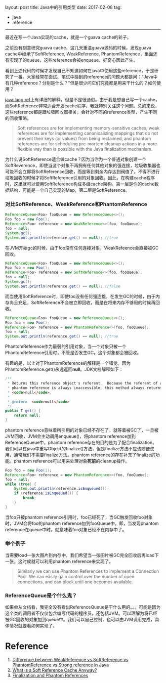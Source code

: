 layout: post
title: Java中的引用类型
date: 2017-02-08
tag:
- java
- reference
---

最近在写一个Java实现的cache，就是一个guava cache的轮子。   

之前没有刻意研究guava cache，这几天重温guava源码的时候，发现guava cache中继承了SoftReference, WeakReference, PhantomReference，里面还有实现了的queue，这些reference会被enqueue，好奇心因此产生。   

看到上述代码的时候才发现自己不知道如何在java中使用这些reference，于是研究了一番。大家经常在面试、笔试中碰到的reference的问题大都是问：“Java中有几种reference？分别是什么？”但是很少问它们究竟都是用来干什么的？如何使用？   

[java.lang.ref](https://docs.oracle.com/javase/8/docs/api/java/lang/ref/package-summary.html)上有详细的解释，但是不是很通俗。由于我是想自己写一个cache，而SoftReference非常适合开发cache程序，我就特别关注这个问题。总的来说，这些reference都是跟垃圾回收器相关，会针对不同的reference类型，产生不同的回收策略。   

>Soft references are for implementing memory-sensitive caches, weak references are for implementing canonicalizing mappings that do not prevent their keys (or values) from being reclaimed, and phantom references are for scheduling pre-mortem cleanup actions in a more flexible way than is possible with the Java finalization mechanism.   

为什么说SoftReference适合做cache？因为当你为一个普通对象创建一个SoftReverence，即使当这个对象不再拥有任何其他对象的强连接，垃圾收集器也可能不会立即将SoftReference回收，而是等到剩余内存达到阀值了，不得不进行垃圾回收的时候才将SoftReference引用的对象回收。因此，在构建cache程序时，这里就可以使用SoftReference构成多级cache架构。第一层是你的cache数据结构，可能是一个自己实现的Map，第二层是SoftReference。

### 对比SoftReference、WeakReference和PhantomReference   

```java
ReferenceQueue<Foo> fooQueue = new ReferenceQueue<>();
Foo foo = new Foo();
Reference<Foo> reference = new WeakReference<>(foo, fooQueue);
foo = null;
System.gc();
System.out.println(reference.get() == null); //true
```

在JVM开始gc的时候，由于foo没有任何连接对象，WeakRefeence会直接被GC回收。   

```java
ReferenceQueue<Foo> fooQueue = new ReferenceQueue<>();
Foo foo = new Foo();
Reference<Foo> reference = new SoftReference<>(foo, fooQueue);
foo = null;
System.gc();
System.out.println(reference.get() == null); //false
```

而当使用SoftReference时，即使foo没有任何强连接，在发生GC的时候，由于内存尚且充足，SoftReference不会被立即回收，而是在将来内存不够用的时候再回收。   

```java
ReferenceQueue<Foo> fooQueue = new ReferenceQueue<>();
Foo foo = new Foo();
Reference<Foo> reference = new PhantomReference<>(foo, fooQueue);
foo = null;
System.out.println(reference.get() == null); //true
```

PhantomReference作为最弱的引用对象，当一个对象只被一个PhantomReference引用时，不管是否发生GC，这个对象都会被回收。   

有趣的是，以上对于PhantomReference的解释是一个错觉。因为PhantomReference.get()永远返回**null**。JDK文档解释如下：   

```java
/**
 * Returns this reference object's referent.  Because the referent of a
 * phantom reference is always inaccessible, this method always returns
 * <code>null</code>.
 *
 * @return  <code>null</code>
 */
public T get() {
    return null;
}
```

phantom reference意味着所引用的对象已经不存在了，就等着被GC了，一旦被JVM回收，JVM会主动调用enqueue()，将phantom reference加到ReferenceQueue中。phantom reference存在的目的是为了配合finalization。我们可以在java中重写Object的finalize()方法，但是finalize方法不应该随便使用，通常我们不需要finalize方法。phantom reference的存在补充了finalize的功能。phantom reference可以用来处理对象**死前**的cleanup操作。   

```java
Foo foo = new Foo(1);
Reference<Foo> reference = new PhantomReference<>(foo, fooQueue);
foo = null;
while (true) {
	System.out.println(reference.isEnqueued());
	if (reference.isEnqueued()) {
    	break;
    }
}
```

当foo只被phantom reference引用时，foo已经死了，当GC触发回收foo对象时，JVM会将foo的phantom reference加到fooQueue中。即，当发现phantom reference在queue中时，就意味着foo对象已经不在内存中了。   

### 举个例子

当需要load一张大图片到内存中，我们希望当一张图片被GC完全回收后再load下一张，这时候就可以利用phantom reference来实现了。   

>Similarly we can use Phantom References to implement a Connection Pool. We can easily gain control over the number of open connections, and can block until one becomes available.

### ReferenceQueue是个什么鬼？

如果单从文档看，我完全没有看出ReferenceQueue是干什么用的。。。可能是因为这个类的调用者不仅仅包含编写代码的程序员，还包括JVM。可以理解为将已经被GC回收的对象加到queue中。我们可以自己控制，也可以由JVM调用完成，具体情况就要看如何实现了。

# Reference
1. [Difference between WeakReference vs SoftReference vs PhantomReference vs Strong reference in Java](https://www.javacodegeeks.com/2014/03/difference-between-weakreference-vs-softreference-vs-phantomreference-vs-strong-reference-in-java.html)
2. [What is a Soft Reference Cache Anyway?](https://www.ortussolutions.com/blog/tip-of-the-week-what-is-a-soft-reference-cache-anyway)
3. [Finalization and Phantom References](https://dzone.com/articles/finalization-and-phantom)